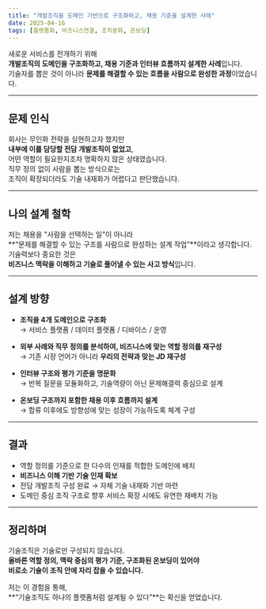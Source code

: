 ```yaml
---
title: "개발조직을 도메인 기반으로 구조화하고, 채용 기준을 설계한 사례"
date: 2025-04-16
tags: [플랫폼화, 비즈니스연결, 조직문화, 온보딩]
---
```


새로운 서비스를 전개하기 위해  
**개발조직의 도메인을 구조화하고, 채용 기준과 인터뷰 흐름까지 설계한 사례**입니다.  
기술자를 뽑은 것이 아니라 **문제를 해결할 수 있는 흐름을 사람으로 완성한 과정**이었습니다.

---

## 문제 인식

회사는 무인화 전략을 실현하고자 했지만  
**내부에 이를 담당할 전담 개발조직이 없었고**,  
어떤 역할이 필요한지조차 명확하지 않은 상태였습니다.  
직무 정의 없이 사람을 뽑는 방식으로는  
조직이 확장되더라도 기술 내재화가 어렵다고 판단했습니다.

---

## 나의 설계 철학

저는 채용을 "사람을 선택하는 일"이 아니라  
**“문제를 해결할 수 있는 구조를 사람으로 완성하는 설계 작업”**이라고 생각합니다.  
기술력보다 중요한 것은  
**비즈니스 맥락을 이해하고 기술로 풀어낼 수 있는 사고 방식**입니다.

---

## 설계 방향

- **조직을 4개 도메인으로 구조화**  
  → 서비스 플랫폼 / 데이터 플랫폼 / 디바이스 / 운영

- **외부 사례와 직무 정의를 분석하여, 비즈니스에 맞는 역할 정의를 재구성**  
  → 기존 시장 언어가 아니라 **우리의 전략과 맞는 JD 재구성**

- **인터뷰 구조와 평가 기준을 명문화**  
  → 반복 질문을 모듈화하고, 기술역량이 아닌 문제해결력 중심으로 설계

- **온보딩 구조까지 포함한 채용 이후 흐름까지 설계**  
  → 합류 이후에도 방향성에 맞는 성장이 가능하도록 체계 구성

---

## 결과

- 역할 정의를 기준으로 한 다수의 인재를 적합한 도메인에 배치
- **비즈니스 이해 기반 기술 인재 확보**  
- 전담 개발조직 구성 완료 → 자체 기술 내재화 기반 마련  
- 도메인 중심 조직 구조로 향후 서비스 확장 시에도 유연한 재배치 가능

---

## 정리하며

기술조직은 기술로만 구성되지 않습니다.  
**올바른 역할 정의, 맥락 중심의 평가 기준, 구조화된 온보딩이 있어야  
비로소 기술이 조직 안에 자리 잡을 수 있습니다.**

저는 이 경험을 통해,  
**“기술조직도 하나의 플랫폼처럼 설계될 수 있다”**는 확신을 얻었습니다.

